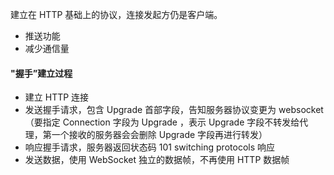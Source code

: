 建立在 HTTP 基础上的协议，连接发起方仍是客户端。

- 推送功能
- 减少通信量

#### "握手”建立过程

- 建立 HTTP 连接
- 发送握手请求，包含 Upgrade 首部字段，告知服务器协议变更为 websocket （要指定 Connection 字段为 Upgrade ，表示 Upgrade 字段不转发给代理，第一个接收的服务器会会删除 Upgrade 字段再进行转发）
- 响应握手请求，服务器返回状态码 101 switching protocols 响应
- 发送数据，使用 WebSocket 独立的数据帧，不再使用 HTTP 数据帧



